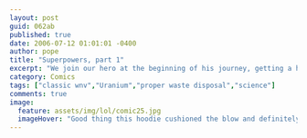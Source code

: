 ```yaml
---
layout: post
guid: 062ab
published: true
date: 2006-07-12 01:01:01 -0400
author: pope
title: "Superpowers, part 1"
excerpt: "We join our hero at the beginning of his journey, getting a heroic concussion. It\'s a much more efficient method than a radioactive spider, that\'s for sure."
category: Comics
tags: ["classic wnv","Uranium","proper waste disposal","science"]
comments: true 
image:
  feature: assets/img/lol/comic25.jpg
  imageHover: "Good thing this hoodie cushioned the blow and definitely didn't give me any serious brain damage."
---
```


